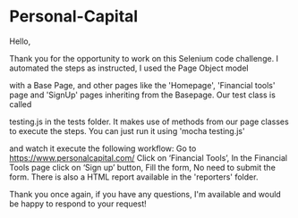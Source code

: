 # Personal-Capital

Hello,

Thank you for the opportunity to work on this Selenium code challenge. I automated the steps as instructed, I used the Page Object model 

with a Base Page, and other pages like the 'Homepage', 'Financial tools' page and 'SignUp' pages inheriting from the Basepage. Our test class is called

testing.js in the tests folder. It makes use of methods from our page classes to execute the steps. You can just run it using 'mocha testing.js'

and watch it execute the following workflow: Go to  https://www.personalcapital.com/
                                              Click on ‘Financial Tools’,
                                              In the Financial Tools page click on ‘Sign up’ button,
                                              Fill the form,
                                              No need to submit the form.
 There is also a HTML report available in the 'reporters' folder.
                                              
 Thank you once again, if you have any questions, I'm available and would be happy to respond to your request!
